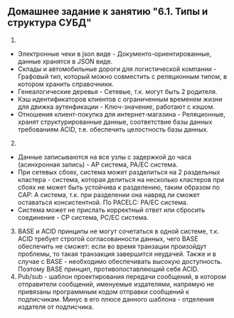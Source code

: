 ## Домашнее задание к занятию "6.1. Типы и структура СУБД"

1. 
- Электронные чеки в json виде - Документо-ориентированные, данные хранятся в JSON виде.
- Склады и автомобильные дороги для логистической компании - Графовый тип, который можно совместить с реляционным типом, в котором хранить справочники.
- Генеалогические деревья - Сетевые, т.к. могут быть 2 родителя.
- Кэш идентификаторов клиентов с ограниченным временем жизни для движка аутенфикации - Ключ-значение, работают с кэшом.
- Отношения клиент-покупка для интернет-магазина - Реляционные, хранят структурированные данные, соответствие базы данных требованиям ACID, т.е. обеспечить целостность базы данных.
2. 
- Данные записываются на все узлы с задержкой до часа (асинхронная запись) - AP система, PA/EC система.
- При сетевых сбоях, система может разделиться на 2 раздельных кластера - система, которая делиться на несколько кластеров при сбоях не может быть устойчива к разделению, таким образом по CAP: A система, т.к. при разделении она навряд ли сможет оставаться консистентной. По PACELC: PA/EC система.
- Система может не прислать корректный ответ или сбросить соединение - CP система, PC/EC система.
3. BASE и ACID принципы не могут сочетаться в одной системе, т.к. ACID требует строгой согласованности данных, чего BASE обеспечить не сможет: если во время транзации произойдут проблемы, то такая транзакция завершится неудачей. Также и в случае с BASE - необходимо обеспечивать высокую доступность. Поэтому BASE принцип, противопоставляющий себя ACID.
4. Pub/sub - шаблон проектирования передачи сообщений, в котором отправители сообщений, именуемые издателями, напрямую не привязаны программным кодом отправки сообщений к подписчикам. Минус в его плюсе данного шаблона - отделения издателя от подписчика.
